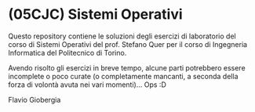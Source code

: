 # (05CJC) Sistemi Operativi

Questo repository contiene le soluzioni degli esercizi di laboratorio del corso di Sistemi Operativi del prof. Stefano Quer per il corso di Ingegneria Informatica del Politecnico di Torino. 

Avendo risolto gli esercizi in breve tempo, alcune parti potrebbero essere incomplete o poco curate (o completamente mancanti, a seconda della forza di volontà avuta nei vari momenti)... Ops :D

Flavio Giobergia

